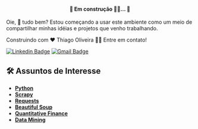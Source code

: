 <h4 align="center"> 
	🚧  Em construção 👀🚀...  🚧
</h4>


Oie, 👋 tudo bem?
Estou começando a usar este ambiente como um meio de compartilhar minhas idéias e projetos que venho trabalhando.



Construindo com ❤️ Thiago Oliveira 👋🏽 Entre em contato!

[![Linkedin Badge](https://img.shields.io/badge/-Thiago-blue?style=flat-square&logo=Linkedin&logoColor=white&link=https://www.linkedin.com/in/tgmarinho/)](https://www.linkedin.com/in/thiagoceconelo/) 
[![Gmail Badge](https://img.shields.io/badge/-thiceconelo@gmail.com-c14438?style=flat-square&logo=Gmail&logoColor=white&link=mailto:thiceconelo@gmail.com)](mailto:thiceconelo@gmail.com)

## 🛠 Assuntos de Interesse

-   **[Python](https://docs.python.org/3/)**
-   **[Scrapy](https://docs.scrapy.org/en/latest/index.html)**
-   **[Requests](https://docs.python-requests.org/en/latest/)**
-   **[Beautiful Soup](https://beautiful-soup-4.readthedocs.io/en/latest/)**
-   **[Quantitative Finance](https://github.com/ceconelo/awesome-quant)**
-   **[Data Mining](#)**

<!---
ceconelo/ceconelo is a ✨ special ✨ repository because its `README.md` (this file) appears on your GitHub profile.
You can click the Preview link to take a look at your changes.
--->
